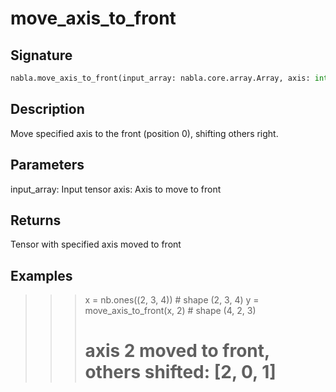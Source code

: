 # move_axis_to_front

## Signature

```python
nabla.move_axis_to_front(input_array: nabla.core.array.Array, axis: int) -> nabla.core.array.Array
```

## Description

Move specified axis to the front (position 0), shifting others right.

Parameters
----------
input_array: Input tensor
axis: Axis to move to front

Returns
-------
Tensor with specified axis moved to front

Examples
--------
>>> x = nb.ones((2, 3, 4))  # shape (2, 3, 4)
>>> y = move_axis_to_front(x, 2)  # shape (4, 2, 3)
>>> # axis 2 moved to front, others shifted: [2, 0, 1]

